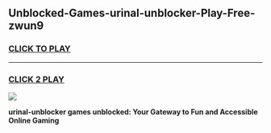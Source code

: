 
## Unblocked-Games-urinal-unblocker-Play-Free-zwun9
<h3>
<a href="https://premium76.site?title=urinal-unblocker&ref=10A">CLICK TO PLAY</a></h3>
<hr>

<h3>
<a href="https://premium76.site?title=urinal-unblocker&ref=10A">CLICK 2 PLAY</a>
  
</h3>

<a href="https://premium76.site?title=urinal-unblocker&ref=10A"><img src="https://clearcache.store/games.png"></a>


**urinal-unblocker games unblocked: Your Gateway to Fun and Accessible Online Gaming**
